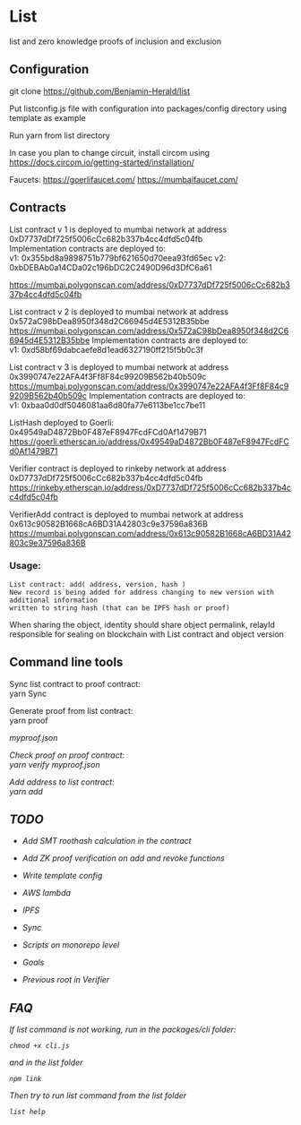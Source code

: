 # List
list and zero knowledge proofs of inclusion and exclusion

## Configuration

git clone https://github.com/Benjamin-Herald/list

Put listconfig.js file with configuration into packages/config directory using template as example


Run yarn from list directory

In case you plan to change circuit, install circom using 
https://docs.circom.io/getting-started/installation/

Faucets: 
https://goerlifaucet.com/
https://mumbaifaucet.com/

## Contracts

List contract v 1 is deployed to mumbai network at address 0xD7737dDf725f5006cCc682b337b4cc4dfd5c04fb  
Implementation contracts are deployed to:  
v1:  0x355bd8a9898751b779bf621650d70eea93fd65ec
v2:  0xbDEBAb0a14CDa02c196bDC2C2490D96d3DfC6a61

https://mumbai.polygonscan.com/address/0xD7737dDf725f5006cCc682b337b4cc4dfd5c04fb

List contract v 2 is deployed to mumbai network at address 0x572aC98bDea8950f348d2C66945d4E5312B35bbe  
https://mumbai.polygonscan.com/address/0x572aC98bDea8950f348d2C66945d4E5312B35bbe
Implementation contracts are deployed to:  
v1:  0xd58bf69dabcaefe8d1ead6327190ff215f5b0c3f


List contract v 3 is deployed to mumbai network at address 0x3990747e22AFA4f3Ff8F84c99209B562b40b509c  
https://mumbai.polygonscan.com/address/0x3990747e22AFA4f3Ff8F84c99209B562b40b509c
Implementation contracts are deployed to:  
v1:  0xbaa0d0df5046081aa6d80fa77e6113be1cc7be11


ListHash deployed to Goerli: 0x49549aD4872Bb0F487eF8947FcdFCd0Af1479B71
https://goerli.etherscan.io/address/0x49549aD4872Bb0F487eF8947FcdFCd0Af1479B71

Verifier contract is deployed to rinkeby network at address 0xD7737dDf725f5006cCc682b337b4cc4dfd5c04fb
https://rinkeby.etherscan.io/address/0xD7737dDf725f5006cCc682b337b4cc4dfd5c04fb

VerifierAdd contract is deployed to mumbai network at address 0x613c90582B1668cA6BD31A42803c9e37596a836B
https://mumbai.polygonscan.com/address/0x613c90582B1668cA6BD31A42803c9e37596a836B

### Usage:

	List contract: add( address, version, hash )
	New record is being added for address changing to new version with additional information 
	written to string hash (that can be IPFS hash or proof)

When sharing the object, identity should share object permalink, relayId responsible for sealing on blockchain with List contract and object version

## Command line tools

Sync list contract to proof contract:  
yarn Sync

Generate proof from list contract:  
yarn proof <address> myproof.json

Check proof on proof contract:  
yarn verify myproof.json

Add address to list contract:  
yarn add <address> <IPFShash>

## TODO

- Add SMT roothash calculation in the contract
- Add ZK proof verification on add and revoke functions


- Write template config
- AWS lambda
- IPFS
- Sync
- Scripts on monorepo level
- Goals
- Previous root in Verifier 

## FAQ
If list command is not working, run in the packages/cli folder:
	
	chmod +x cli.js
	
and in the list folder

	npm link
	
Then try to run list command from the list folder

	list help
	
	